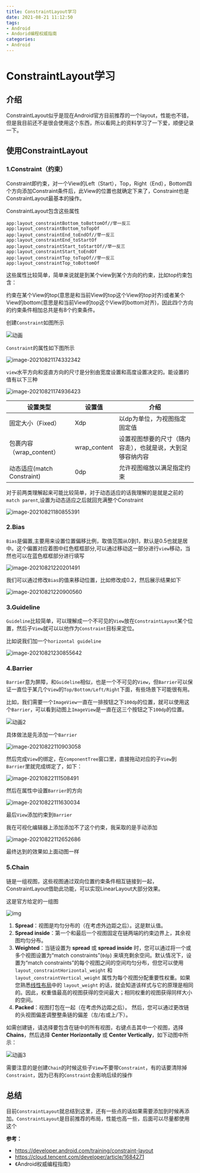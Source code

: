 ```yaml
---
title: ConstraintLayout学习
date: 2021-08-21 11:12:50
tags:
- Android
- Andorid编程权威指南
categories:
- Android
---
```


# ConstraintLayout学习

## 介绍

ConstraintLayout似乎是现在Android官方目前推荐的一个layout，性能也不错，但是我目前还不是很会使用这个东西，所以看网上的资料学习了一下爱，顺便记录一下。

<!--more-->

## 使用ConstraintLayout

### 1.Constraint（约束）

Constraint即约束，对一个View的Left（Start），Top，Right（End），Bottom四个方向添加Constraint条件后，此View的位置也就确定下来了，Constraint也是ConstraintLayout最基本的操作。

ConstraintLayout包含这些属性

```
app:layout_constraintBottom_toBottomOf//举一反三app:layout_constraintBottom_toTopOf
app:layout_constraintEnd_toEndOf//举一反三app:layout_constraintEnd_toStartOf
app:layout_constraintStart_toStartOf//举一反三app:layout_constraintStart_toEndOf
app:layout_constraintTop_toTopOf//举一反三app:layout_constraintTop_toBottomOf
```

这些属性比较简单，简单来说就是到某个view到某个方向的约束，比如top约束包含：

约束在某个View的top(意思是和当前View的top这个View的top对齐)或者某个View的bottom(意思是和当前View的top这个View的bottom对齐)，因此四个方向的约束条件相加总共是有8个约束条件。

创建`Constraint`如图所示

![动画](https://cdn.jsdelivr.net/gh/zhou-ning/blog-image-bed@main/android/动画.gif)

`Constraint`的属性如下图所示

![image-20210821174332342](https://cdn.jsdelivr.net/gh/zhou-ning/blog-image-bed@main/android/image-20210821174332342.png)

`view`水平方向和竖直方向的尺寸是分别由宽度设置和高度设置决定的。能设置的值有以下三种

![image-20210821174936423](https://cdn.jsdelivr.net/gh/zhou-ning/blog-image-bed@main/android/image-20210821174936423.png)



| 设置类型                   | 设置值       | 介绍                                                       |
| -------------------------- | ------------ | ---------------------------------------------------------- |
| 固定大小（Fixed）          | Xdp          | 以dp为单位，为视图指定固定值                               |
| 包裹内容（wrap_content）   | wrap_content | 设置视图想要的尺寸（随内容走），也就是说，大到足够容纳内容 |
| 动态适应(match Constraint) | 0dp          | 允许视图缩放以满足指定约束                                 |

对于前两类理解起来可能比较简单，对于动态适应的话我理解的是就是之前的`match parent`,设置为动态适应之后就回充满整个Constraint

![image-20210821180855391](https://cdn.jsdelivr.net/gh/zhou-ning/blog-image-bed@main/android/image-20210821180855391.png)

### 2.Bias

`Bias`是偏置,主要用来设置位置偏移比例，取值范围从0到1，默认是0.5也就是居中。这个偏置对应着图中红色框框部分,可以通过移动这一部分进行`view`移动，当然也可以在蓝色框框部分进行填写

![image-20210821220201491](https://cdn.jsdelivr.net/gh/zhou-ning/blog-image-bed@main/android/image-20210821220201491.png)

我们可以通过修改`Bias`的值来移动位置，比如修改成0.2，然后展示结果如下

![image-20210821220900560](https://cdn.jsdelivr.net/gh/zhou-ning/blog-image-bed@main/android/image-20210821220900560.png)

### 3.Guideline

`Guideline`比较简单，可以理解成一个不可见的`View`放在`ConstraintLayout`某个位置，然后子`View`就可以以他作为`Constraint`目标来定位。

比如说我们加一个`horizontal guideline` 

![image-20210821230855642](https://cdn.jsdelivr.net/gh/zhou-ning/blog-image-bed@main/android/image-20210821230855642.png)

### 4.Barrier

`Barrier`意为屏障，和`Guideline`相似，也是一个不可见的`View`，但`Barrier`可以保证一直位于某几个`View`的`Top/Bottom/Left/Right`下面，有些场景下可能很有用。

比如，我们需要一个`ImageView`一直在一排按钮之下`100dp`的位置，就可以使用这个`Barrier`，可以看到动图上`ImageView`是一直在这三个按钮之下`100dp`的位置。

![动画2](https://cdn.jsdelivr.net/gh/zhou-ning/blog-image-bed@main/android/动画2.gif)

具体做法是先添加一个`Barrier`

![image-20210822110903058](https://cdn.jsdelivr.net/gh/zhou-ning/blog-image-bed@main/android/image-20210822110903058.png)

然后完成`View`的绑定，在`ComponentTree`窗口里，直接拖动对应的子`View`到`Barrier`里就完成绑定了，如下：

![image-20210822111508491](https://cdn.jsdelivr.net/gh/zhou-ning/blog-image-bed@main/android/image-20210822111508491.png)

然后在属性中设置`Barrier`的方向

![image-20210822111630034](https://cdn.jsdelivr.net/gh/zhou-ning/blog-image-bed@main/android/image-20210822111630034.png)

最后`View`添加约束到`Barrier`

我在可视化编辑器上添加添加不了这个约束，我采取的是手动添加

![image-20210822112652686](https://cdn.jsdelivr.net/gh/zhou-ning/blog-image-bed@main/android/image-20210822112652686.png)

最终达到的效果如上面动图一样

### 5.Chain

链是一组视图，这些视图通过双向位置约束条件相互链接到一起，ConstraintLayout借助此功能，可以实现LinearLayout大部分效果。

这是官方给定的一组图

![img](https://cdn.jsdelivr.net/gh/zhou-ning/blog-image-bed@main/android/constraint-chain-styles_2x.png)

1. **Spread**：视图是均匀分布的（在考虑外边距之后）。这是默认值。
2. **Spread inside**：第一个和最后一个视图固定在链两端的约束边界上，其余视图均匀分布。
3. **Weighted**：当链设置为 **spread** 或 **spread inside** 时，您可以通过将一个或多个视图设置为“match constraints”(`0dp`) 来填充剩余空间。默认情况下，设置为“match constraints”的每个视图之间的空间均匀分布，但您可以使用 `layout_constraintHorizontal_weight` 和 `layout_constraintVertical_weight` 属性为每个视图分配重要性权重。如果您熟悉[线性布局](https://developer.android.com/guide/topics/ui/layout/linear?hl=zh-cn)中的 `layout_weight` 的话，就会知道该样式与它的原理是相同的。因此，权重值最高的视图获得的空间最大；相同权重的视图获得同样大小的空间。
4. **Packed**：视图打包在一起（在考虑外边距之后）。 然后，您可以通过更改链的头视图偏差调整整条链的偏差（左/右或上/下）。

如需创建链，请选择要包含在链中的所有视图，右键点击其中一个视图，选择 **Chains**，然后选择 **Center Horizontally** 或 **Center Vertically**，如下动图中所示：

![动画3](https://cdn.jsdelivr.net/gh/zhou-ning/blog-image-bed@main/android/动画3.gif)

需要注意的是创建`Chain`的时候这些子`View`不要带`Constraint`，有的话要清除掉`Constraint`，因为已有的`Constraint`会影响后续的操作

## 总结

目前`ConstraintLayout`就总结到这里，还有一些点的话如果需要添加到时候再添加。`ConstraintLayout`是目前推荐的布局，性能也高一些，后面可以尽量都使用这个

**参考：**

* https://developer.android.com/training/constraint-layout
* https://cloud.tencent.com/developer/article/1684271
* 《Android权威编程指南》

